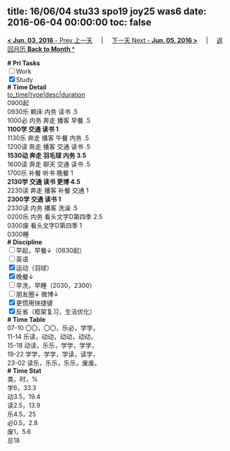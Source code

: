 title: 16/06/04 stu33 spo19 joy25 was6
date: 2016-06-04 00:00:00
toc: false
---
[**< Jun. 03, 2016** - Prev 上一天](/lifelogs/2016/06/d03.html) &nbsp; &nbsp; | &nbsp; &nbsp; [下一天 Next - **Jun. 05, 2016 >**](/lifelogs/2016/06/d05.html) &nbsp; &nbsp; |  &nbsp; &nbsp; [返回月历 **Back to Month ^**](/lifelogs/2016/06/index.html)
<br/><div><b># Pri Tasks</b></div><div><input type="checkbox"/>Work</div><div><input checked="true" type="checkbox"/>Study</div><div><b># Time Detail</b></div><div><u>to_time|type|desc|duration</u></div><div>0900起</div><div>0930乐 赖床 内务 读书 .5</div><div>1000必 内务 奔走 播客 早餐 .5</div><div><b>1100学 交通 读书 1</b></div><div>1130乐 奔走 播客 午餐 内务 .5</div><div>1200读 奔走 播客 交通 读书 .5</div><div><b>1530动 奔走 羽毛球 内务 3.5</b></div><div>1600读 奔走 聊天 交通 读书 .5</div><div>1700乐 补餐 听书 晚餐 1</div><div><b>2130学 交通 读书 更博 4.5</b></div><div>2230读 奔走 播客 补餐 交通 1</div><div><b>2300学 交通 读书 1</b></div><div>2330读 内务 播客 洗澡 .5</div><div>0200乐 内务 看头文字D第四季 2.5</div><div>0300废 看头文字D第四季 1</div><div>0300睡</div><div><b># Discipline</b></div><div><input type="checkbox"/>早起，早餐↓（0830起）</div><div><input type="checkbox"/>英语</div><div><input checked="true" type="checkbox"/>运动（羽球）</div><div><input checked="true" type="checkbox"/>晚餐↓</div><div><input type="checkbox"/>早洗，早睡（2030，2300）</div><div><b><input type="checkbox"/></b>朋友圈↓ 微博↓</div><div><input checked="true" type="checkbox"/>更惯用快捷键</div><div><input checked="true" type="checkbox"/>反省（框架复习，生活优化）</div><div><b># Time Table</b></div><div>07-10 〇〇，〇〇，乐必，学学，</div><div>11-14 乐读，动动，动动，动动，</div><div>15-18 动读，乐乐，学学，学学，</div><div>19-22 学学，学学，学读，读学，</div><div>23-02 读乐，乐乐，乐乐，废废。</div><div><b># Time Stat</b></div><div>类，时，%</div><div>学6，33.3</div><div>动3.5，19.4</div><div>读2.5，13.9</div><div>乐4.5，25</div><div>必0.5，2.8</div><div>废1，5.6</div><div>总18</div>